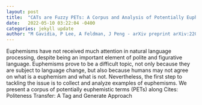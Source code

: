 ```yaml
---
layout: post
title:  "CATs are Fuzzy PETs: A Corpus and Analysis of Potentially Euphemistic Terms"
date:   2022-05-10 03:22:04 -0400
categories: jekyll update
author: "M Gavidia, P Lee, A Feldman, J Peng - arXiv preprint arXiv:2205.02728, 2022"
---
```

Euphemisms have not received much attention in natural language processing, despite being an important element of polite and figurative language. Euphemisms prove to be a difficult topic, not only because they are subject to language change, but also because humans may not agree on what is a euphemism and what is not. Nevertheless, the first step to tackling the issue is to collect and analyze examples of euphemisms. We present a corpus of potentially euphemistic terms (PETs) along Cites: Politeness Transfer: A Tag and Generate Approach